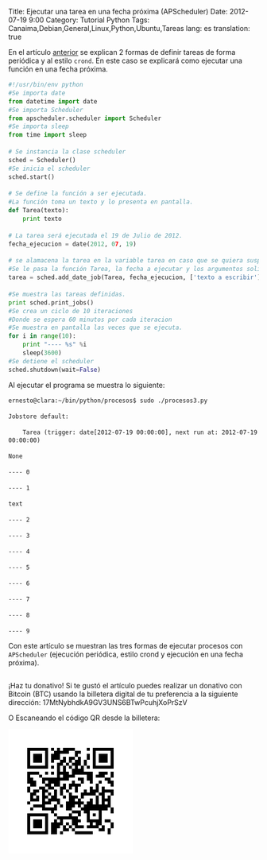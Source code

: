 Title: Ejecutar una tarea en una fecha próxima (APScheduler) 
Date: 2012-07-19 9:00 
Category: Tutorial Python
Tags: Canaima,Debian,General,Linux,Python,Ubuntu,Tareas
lang: es
translation: true

En el artículo [anterior](https://www.seraph.to/agendar-tareas-con-python.html#agendar-tareas-con-python) se explican 2 formas de definir tareas de forma periódica y al estilo `crond`. En este caso se explicará como ejecutar una función en una fecha próxima.

```python
#!/usr/bin/env python
#Se importa date
from datetime import date
#Se importa Scheduler
from apscheduler.scheduler import Scheduler
#Se importa sleep
from time import sleep

# Se instancia la clase scheduler
sched = Scheduler()
#Se inicia el scheduler
sched.start()

# Se define la función a ser ejecutada.
#La función toma un texto y lo presenta en pantalla.
def Tarea(texto):
    print texto

# La tarea será ejecutada el 19 de Julio de 2012.
fecha_ejecucion = date(2012, 07, 19)

# se alamacena la tarea en la variable tarea en caso que se quiera suspender
#Se le pasa la función Tarea, la fecha a ejecutar y los argumentos solicitados de la función
tarea = sched.add_date_job(Tarea, fecha_ejecucion, ['texto a escribir'])

#Se muestra las tareas definidas.
print sched.print_jobs()
#Se crea un ciclo de 10 iteraciones
#Donde se espera 60 minutos por cada iteracion
#Se muestra en pantalla las veces que se ejecuta.
for i in range(10):
    print "---- %s" %i
    sleep(3600)
#Se detiene el scheduler
sched.shutdown(wait=False)
```

Al ejecutar el programa se muestra lo siguiente:

```
ernesto@clara:~/bin/python/procesos$ sudo ./procesos3.py

Jobstore default:

    Tarea (trigger: date[2012-07-19 00:00:00], next run at: 2012-07-19 00:00:00)

None

---- 0

---- 1

text

---- 2

---- 3

---- 4

---- 5

---- 6

---- 7

---- 8

---- 9
```

Con este artículo se muestran las tres formas de ejecutar procesos con `APScheduler` (ejecución periódica, estilo crond y ejecución en una fecha próxima).

##  ##
¡Haz tu donativo!
Si te gustó el artículo puedes realizar un donativo con Bitcoin (BTC)
usando la billetera digital de tu preferencia a la siguiente
dirección: 17MtNybhdkA9GV3UNS6BTwPcuhjXoPrSzV

O Escaneando el código QR desde la billetera:

![17MtNybhdkA9GV3UNS6BTwPcuhjXoPrSzV](./images/17MtNybhdkA9GV3UNS6BTwPcuhjXoPrSzV.png)